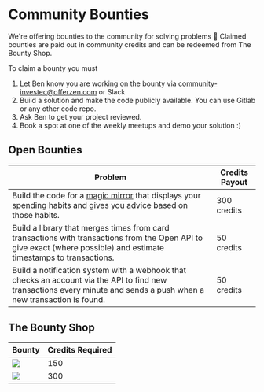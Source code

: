 # Community Bounties

We're offering bounties to the community for solving problems 👾 Claimed bounties are paid out in community credits and can be redeemed from The Bounty Shop.

To claim a bounty you must

1. Let Ben know you are working on the bounty via [community-investec@offerzen.com](community-investec@offerzen.com) or Slack
2. Build a solution and make the code publicly available. You can use Gitlab or any other code repo.
3. Ask Ben to get your project reviewed.
4. Book a spot at one of the weekly meetups and demo your solution :)

## Open Bounties

|Problem|Credits Payout|
|-|-|
|Build the code for a [magic mirror](https://magicmirror.builders/) that displays your spending habits and gives you advice based on those habits.|300 credits|
|Build a library that merges times from card transactions with transactions from the Open API to give exact (where possible) and estimate timestamps to transactions.| 50 credits|
|Build a notification system with a webhook that checks an account via the API to find new transactions every minute and sends a push when a new transaction is found.|50 credits|

## The Bounty Shop

|Bounty|Credits Required|
|-|-|
|![](https://www.pishop.co.za/store/image/thumbnails/19/48/Pi48_jpg-103566-380x380.jpg)|150|
|![](https://i.imgur.com/WeHlXv1.jpg)|300|
